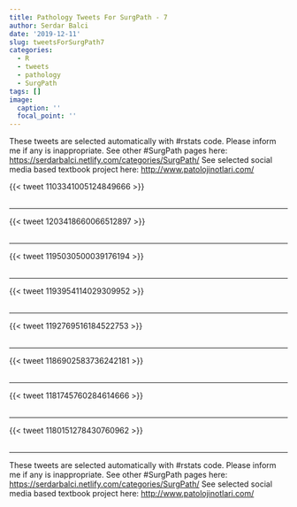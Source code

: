 ```yaml
---
title: Pathology Tweets For SurgPath - 7
author: Serdar Balci
date: '2019-12-11'
slug: tweetsForSurgPath7
categories:
  - R
  - tweets
  - pathology
  - SurgPath
tags: []
image:
  caption: ''
  focal_point: ''
---
```



These tweets are selected automatically with #rstats code. Please inform me if any is inappropriate.
See other #SurgPath pages here: https://serdarbalci.netlify.com/categories/SurgPath/ 
See selected social media based textbook project here: http://www.patolojinotlari.com/

{{< tweet 1103341005124849666 >}}
<br>
<br>
<hr>
{{< tweet 1203418660066512897 >}}
<br>
<br>
<hr>
{{< tweet 1195030500039176194 >}}
<br>
<br>
<hr>
{{< tweet 1193954114029309952 >}}
<br>
<br>
<hr>
{{< tweet 1192769516184522753 >}}
<br>
<br>
<hr>
{{< tweet 1186902583736242181 >}}
<br>
<br>
<hr>
{{< tweet 1181745760284614666 >}}
<br>
<br>
<hr>
{{< tweet 1180151278430760962 >}}
<br>
<br>
<hr>


These tweets are selected automatically with #rstats code. Please inform me if any is inappropriate.
See other #SurgPath pages here: https://serdarbalci.netlify.com/categories/SurgPath/ 
See selected social media based textbook project here: http://www.patolojinotlari.com/
